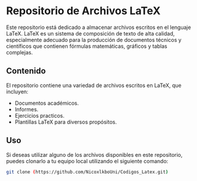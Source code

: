# Repositorio de Archivos LaTeX

Este repositorio está dedicado a almacenar archivos escritos en el lenguaje LaTeX. LaTeX es un sistema de composición de texto de alta calidad, especialmente adecuado para la producción de documentos técnicos y científicos que contienen fórmulas matemáticas, gráficos y tablas complejas.

## Contenido

El repositorio contiene una variedad de archivos escritos en LaTeX, que incluyen:

- Documentos académicos.
- Informes.
- Ejercicios practicos.
- Plantillas LaTeX para diversos propósitos.

## Uso

Si deseas utilizar alguno de los archivos disponibles en este repositorio, puedes clonarlo a tu equipo local utilizando el siguiente comando:

```bash
git clone (https://github.com/NicoxlkboUni/Codigos_Latex.git)
